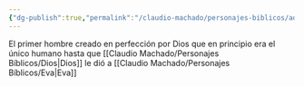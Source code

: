 ```yaml
---
{"dg-publish":true,"permalink":"/claudio-machado/personajes-biblicos/adan/"}
---
```


El primer hombre creado en perfección por Dios que en principio era el único humano hasta que [[Claudio Machado/Personajes Bíblicos/Dios\|Dios]] le dió a [[Claudio Machado/Personajes Bíblicos/Eva\|Eva]]